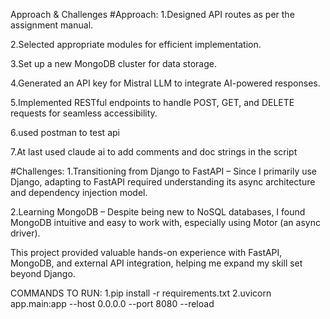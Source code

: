 Approach & Challenges
#Approach:
1.Designed API routes as per the assignment manual.

2.Selected appropriate modules for efficient implementation.

3.Set up a new MongoDB cluster for data storage.

4.Generated an API key for Mistral LLM to integrate AI-powered responses.

5.Implemented RESTful endpoints to handle POST, GET, and DELETE requests for seamless accessibility.

6.used postman to test api

7.At last used claude ai to add comments and doc strings in the script

#Challenges:
1.Transitioning from Django to FastAPI – Since I primarily use Django, adapting to FastAPI required understanding its async architecture and dependency injection model.

2.Learning MongoDB – Despite being new to NoSQL databases, I found MongoDB intuitive and easy to work with, especially using Motor (an async driver).

This project provided valuable hands-on experience with FastAPI, MongoDB, and external API integration, helping me expand my skill set beyond Django. 


COMMANDS TO RUN:
1.pip install -r requirements.txt
2.uvicorn app.main:app --host 0.0.0.0 --port 8080 --reload
